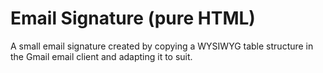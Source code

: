 # Email Signature (pure HTML)

A small email signature created by copying a WYSIWYG table structure in the Gmail email client and adapting it to suit.
